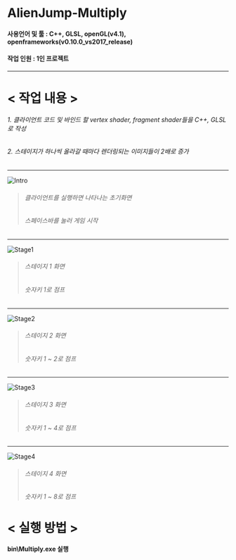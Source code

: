 # AlienJump-Multiply

#### 사용언어 및 툴 : C++, GLSL, openGL(v4.1), openframeworks(v0.10.0_vs2017_release)
#### 작업 인원 : 1인 프로젝트

-----------------------
# < 작업 내용 >
###### 1. 클라이언트 코드 및 바인드 할 vertex shader, fragment shader들을 C++, GLSL로 작성
###### 2. 스테이지가 하나씩 올라갈 때마다 렌더링되는 이미지들이 2배로 증가

-----------------------
![Intro](https://user-images.githubusercontent.com/75113789/101166611-ea9d8080-367b-11eb-8729-832c76d916e7.PNG)
> ###### 클라이언트를 실행하면 나타나는 초기화면
> ###### 스페이스바를 눌러 게임 시작

-----------------------
![Stage1](https://user-images.githubusercontent.com/75113789/101171663-71099080-3683-11eb-96a5-897738385702.PNG)
> ###### 스테이지 1 화면
> ###### 숫자키 1로 점프

-----------------------
![Stage2](https://user-images.githubusercontent.com/75113789/101171666-723abd80-3683-11eb-8e58-03c51d64abfc.PNG)
> ###### 스테이지 2 화면
> ###### 숫자키 1 ~ 2로 점프

-----------------------
![Stage3](https://user-images.githubusercontent.com/75113789/101171667-723abd80-3683-11eb-9e45-c9a00dbf384f.PNG)
> ###### 스테이지 3 화면
> ###### 숫자키 1 ~ 4로 점프

-----------------------
![Stage4](https://user-images.githubusercontent.com/75113789/101171668-72d35400-3683-11eb-95b6-9a9e6738817f.PNG)
> ###### 스테이지 4 화면
> ###### 숫자키 1 ~ 8로 점프

# < 실행 방법 >
#### bin\Multiply.exe 실행
